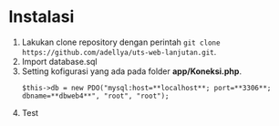 # Instalasi
1. Lakukan clone repository dengan perintah `git clone https://github.com/adellya/uts-web-lanjutan.git`.
2. Import database.sql
3. Setting kofigurasi yang ada pada folder **app/Koneksi.php**.
    ```
    $this->db = new PDO("mysql:host=**localhost**; port=**3306**; dbname=**dbweb4**", "root", "root");
    ```
4. Test
